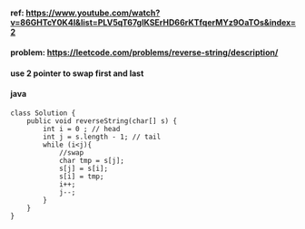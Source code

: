 #### ref: https://www.youtube.com/watch?v=86GHTcY0K4I&list=PLV5qT67glKSErHD66rKTfqerMYz9OaTOs&index=2
#### problem: https://leetcode.com/problems/reverse-string/description/
#### use 2 pointer to swap first and last
#### java

```
class Solution {
    public void reverseString(char[] s) {
        int i = 0 ; // head
        int j = s.length - 1; // tail
        while (i<j){
            //swap
            char tmp = s[j];
            s[j] = s[i];
            s[i] = tmp;
            i++;
            j--;
        }
    }
}
```
